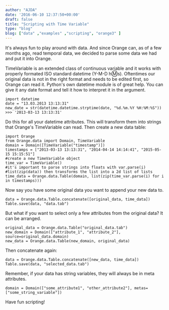 ```yaml
---
author: "AJDA"
date: '2016-06-10 12:37:50+00:00'
draft: false
title: "Scripting with Time Variable"
type: "blog"
blog: ["data" ,"examples" ,"scripting", "orange3" ]
---
```


It's always fun to play around with data. And since Orange can, as of a few months ago, read temporal data, we decided to parse some data we had and put it into Orange.

TimeVariable is an extended class of continuous variable and it works with properly formated ISO standard datetime (Y-M-D h:m:s). Oftentimes our original data is not in the right format and needs to be edited first, so Orange can read it. Python's own datetime module is of great help. You can give it any date format and tell it how to interpret it in the argument.

    import datetime
    date = "13.03.2013 13:13:31"
    new_date = str(datetime.datetime.strptime(date, "%d.%m.%Y %H:%M:%S"))
    >>> '2013-03-13 13:13:31'

Do this for all your datetime attributes. This will transform them into strings that Orange's TimeVariable can read. Then create a new data table:

    import Orange
    from Orange.data import Domain, TimeVariable
    domain = Domain([TimeVariable("timestamp")])
    timestamps = ["2013-03-13 13:13:31", "2014-04-14 14:14:41", "2015-05-15 15:15:51"]
    #create a new TimeVariable object
    time_var = TimeVariable()
    #it's important to parse strings into floats with var.parse(i)
    #list(zip(data)) then transforms the list into a 2d list of lists
    time_data = Orange.data.Table(domain, list(zip(time_var.parse(i) for i in timestamps)))

Now say you have some original data you want to append your new data to.

    data = Orange.data.Table.concatenate([original_data, time_data])
    Table.save(data, "data.tab")

But what if you want to select only a few attributes from the original data? It can be arranged.

    original_data = Orange.data.Table("original_data.tab")
    new_domain = Domain(["attribute_1", "attribute_2"], source=original_data.domain)
    new_data = Orange.data.Table(new_domain, original_data)

Then concatenate again:

    data = Orange.data.Table.concatenate([new_data, time_data])
    Table.save(data, "selected_data.tab")

Remember, if your data has string variables, they will always be in meta attributes.

    domain = Domain(["some_attribute1", "other_attribute2"], metas=["some_string_variable"])

Have fun scripting!
